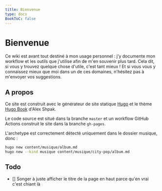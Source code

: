 ```yaml
---
title: Bienvenue
type: docs
BookToC: false
---
```


# Bienvenue

Ce wiki est avant tout destiné à mon usage personnel : j'y documente mon workflow et les outils que j'utilise afin de m'en souvenir plus tard. Cela dit, si vous y trouvez quelque chose d'utile, c'est tant mieux ! Et si vous vous y connaissez mieux que moi dans un de ces domaines, n'hésitez pas à m'envoyer vos suggestions.

## A propos

Ce site est construit avec le générateur de site statique [Hugo](https://gohugo.io/) et le thème [Hugo Book](https://github.com/alex-shpak/hugo-book) d'Alex Shpak.

Le code source est situé dans la branche `master` et un workflow GitHub Actions construit le site dans la branche `gh-pages`.

L'archetype est correctement détecté uniquement dans le dossier musique, donc :

```sh
hugo new content/musique/album.md
hugo new --kind musique content/musique/city-pop/album.md
```

## Todo

- [] Songer à juste afficher le titre de la page en haut parce qu'en vrai c'est chiant là
